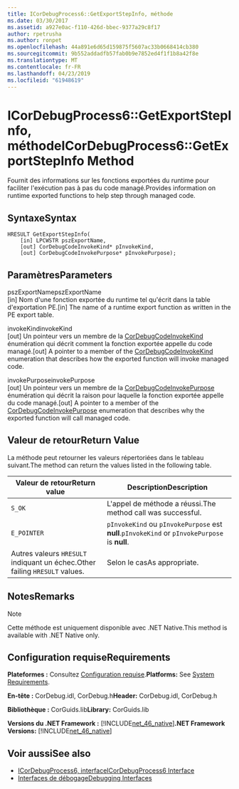 ```yaml
---
title: ICorDebugProcess6::GetExportStepInfo, méthode
ms.date: 03/30/2017
ms.assetid: a927e0ac-f110-426d-bbec-9377a29c8f17
author: rpetrusha
ms.author: ronpet
ms.openlocfilehash: 44a891e6d65d159875f5607ac33b0668414cb380
ms.sourcegitcommit: 9b552addadfb57fab0b9e7852ed4f1f1b8a42f8e
ms.translationtype: MT
ms.contentlocale: fr-FR
ms.lasthandoff: 04/23/2019
ms.locfileid: "61948619"
---
```

# <a name="icordebugprocess6getexportstepinfo-method"></a><span data-ttu-id="2648e-102">ICorDebugProcess6::GetExportStepInfo, méthode</span><span class="sxs-lookup"><span data-stu-id="2648e-102">ICorDebugProcess6::GetExportStepInfo Method</span></span>
<span data-ttu-id="2648e-103">Fournit des informations sur les fonctions exportées du runtime pour faciliter l'exécution pas à pas du code managé.</span><span class="sxs-lookup"><span data-stu-id="2648e-103">Provides information on runtime exported functions to help step through managed code.</span></span>  
  
## <a name="syntax"></a><span data-ttu-id="2648e-104">Syntaxe</span><span class="sxs-lookup"><span data-stu-id="2648e-104">Syntax</span></span>  
  
```  
HRESULT GetExportStepInfo(  
    [in] LPCWSTR pszExportName,   
    [out] CorDebugCodeInvokeKind* pInvokeKind,   
    [out] CorDebugCodeInvokePurpose* pInvokePurpose);  
```  
  
## <a name="parameters"></a><span data-ttu-id="2648e-105">Paramètres</span><span class="sxs-lookup"><span data-stu-id="2648e-105">Parameters</span></span>  
 <span data-ttu-id="2648e-106">pszExportName</span><span class="sxs-lookup"><span data-stu-id="2648e-106">pszExportName</span></span>  
 <span data-ttu-id="2648e-107">[in] Nom d'une fonction exportée du runtime tel qu'écrit dans la table d'exportation PE.</span><span class="sxs-lookup"><span data-stu-id="2648e-107">[in] The name of a runtime export function as written in the PE export table.</span></span>  
  
 <span data-ttu-id="2648e-108">invokeKind</span><span class="sxs-lookup"><span data-stu-id="2648e-108">invokeKind</span></span>  
 <span data-ttu-id="2648e-109">[out] Un pointeur vers un membre de la [CorDebugCodeInvokeKind](../../../../docs/framework/unmanaged-api/debugging/cordebugcodeinvokekind-enumeration.md) énumération qui décrit comment la fonction exportée appelle du code managé.</span><span class="sxs-lookup"><span data-stu-id="2648e-109">[out] A pointer to a member of the [CorDebugCodeInvokeKind](../../../../docs/framework/unmanaged-api/debugging/cordebugcodeinvokekind-enumeration.md) enumeration that describes how the exported function will invoke managed code.</span></span>  
  
 <span data-ttu-id="2648e-110">invokePurpose</span><span class="sxs-lookup"><span data-stu-id="2648e-110">invokePurpose</span></span>  
 <span data-ttu-id="2648e-111">[out] Un pointeur vers un membre de la [CorDebugCodeInvokePurpose](../../../../docs/framework/unmanaged-api/debugging/cordebugcodeinvokepurpose-enumeration.md) énumération qui décrit la raison pour laquelle la fonction exportée appelle du code managé.</span><span class="sxs-lookup"><span data-stu-id="2648e-111">[out] A pointer to a member of the [CorDebugCodeInvokePurpose](../../../../docs/framework/unmanaged-api/debugging/cordebugcodeinvokepurpose-enumeration.md) enumeration that describes why the exported function will call managed code.</span></span>  
  
## <a name="return-value"></a><span data-ttu-id="2648e-112">Valeur de retour</span><span class="sxs-lookup"><span data-stu-id="2648e-112">Return Value</span></span>  
 <span data-ttu-id="2648e-113">La méthode peut retourner les valeurs répertoriées dans le tableau suivant.</span><span class="sxs-lookup"><span data-stu-id="2648e-113">The method can return the values listed in the following table.</span></span>  
  
|<span data-ttu-id="2648e-114">Valeur de retour</span><span class="sxs-lookup"><span data-stu-id="2648e-114">Return value</span></span>|<span data-ttu-id="2648e-115">Description</span><span class="sxs-lookup"><span data-stu-id="2648e-115">Description</span></span>|  
|------------------|-----------------|  
|`S_OK`|<span data-ttu-id="2648e-116">L'appel de méthode a réussi.</span><span class="sxs-lookup"><span data-stu-id="2648e-116">The method call was successful.</span></span>|  
|`E_POINTER`|<span data-ttu-id="2648e-117">`pInvokeKind` ou `pInvokePurpose` est **null**.</span><span class="sxs-lookup"><span data-stu-id="2648e-117">`pInvokeKind` or `pInvokePurpose` is **null**.</span></span>|  
|<span data-ttu-id="2648e-118">Autres valeurs `HRESULT` indiquant un échec.</span><span class="sxs-lookup"><span data-stu-id="2648e-118">Other failing `HRESULT` values.</span></span>|<span data-ttu-id="2648e-119">Selon le cas</span><span class="sxs-lookup"><span data-stu-id="2648e-119">As appropriate.</span></span>|  
  
## <a name="remarks"></a><span data-ttu-id="2648e-120">Notes</span><span class="sxs-lookup"><span data-stu-id="2648e-120">Remarks</span></span>  
  
> [!NOTE]
>  <span data-ttu-id="2648e-121">Cette méthode est uniquement disponible avec .NET Native.</span><span class="sxs-lookup"><span data-stu-id="2648e-121">This method is available with .NET Native only.</span></span>  
  
## <a name="requirements"></a><span data-ttu-id="2648e-122">Configuration requise</span><span class="sxs-lookup"><span data-stu-id="2648e-122">Requirements</span></span>  
 <span data-ttu-id="2648e-123">**Plateformes :** Consultez [Configuration requise](../../../../docs/framework/get-started/system-requirements.md).</span><span class="sxs-lookup"><span data-stu-id="2648e-123">**Platforms:** See [System Requirements](../../../../docs/framework/get-started/system-requirements.md).</span></span>  
  
 <span data-ttu-id="2648e-124">**En-tête :** CorDebug.idl, CorDebug.h</span><span class="sxs-lookup"><span data-stu-id="2648e-124">**Header:** CorDebug.idl, CorDebug.h</span></span>  
  
 <span data-ttu-id="2648e-125">**Bibliothèque :** CorGuids.lib</span><span class="sxs-lookup"><span data-stu-id="2648e-125">**Library:** CorGuids.lib</span></span>  
  
 <span data-ttu-id="2648e-126">**Versions du .NET Framework :** [!INCLUDE[net_46_native](../../../../includes/net-46-native-md.md)]</span><span class="sxs-lookup"><span data-stu-id="2648e-126">**.NET Framework Versions:** [!INCLUDE[net_46_native](../../../../includes/net-46-native-md.md)]</span></span>  
  
## <a name="see-also"></a><span data-ttu-id="2648e-127">Voir aussi</span><span class="sxs-lookup"><span data-stu-id="2648e-127">See also</span></span>

- [<span data-ttu-id="2648e-128">ICorDebugProcess6, interface</span><span class="sxs-lookup"><span data-stu-id="2648e-128">ICorDebugProcess6 Interface</span></span>](../../../../docs/framework/unmanaged-api/debugging/icordebugprocess6-interface.md)
- [<span data-ttu-id="2648e-129">Interfaces de débogage</span><span class="sxs-lookup"><span data-stu-id="2648e-129">Debugging Interfaces</span></span>](../../../../docs/framework/unmanaged-api/debugging/debugging-interfaces.md)
